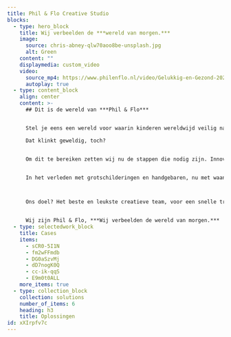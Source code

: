 ```yaml
---
title: Phil & Flo Creative Studio
blocks:
  - type: hero_block
    title: Wij verbeelden de ***wereld van morgen.***
    image:
      source: chris-abney-qlw70aoo8be-unsplash.jpg
      alt: Green
    content: ""
    displaymedia: custom_video
    video:
      source_mp4: https://www.philenflo.nl/video/Gelukkig-en-Gezond-2021-gewenst-.mp4
      autoplay: true
  - type: content_block
    align: center
    content: >-
      ## Dit is de wereld van ***Phil & Flo***


      Stel je eens een wereld voor waarin kinderen wereldwijd veilig naar school kunnen, we ernstige ziektes onder controle hebben en waarin we schone lucht ademen.

      Dat klinkt geweldig, toch? 


      Om dit te bereiken zetten wij nu de stappen die nodig zijn. Innovatieve Technologie, zorg, duurzame energie, onderwijs, goede doelen en fair food zijn in onze ogen de sectoren die het verschil gaan maken. Zeker met onze creativiteit en het meest krachtige communicatiemiddel dat onze voorouders al gebruikten: visualisatie. \


      In het verleden met grotschilderingen en handgebaren, nu met waanzinnige 3D animaties, Virtual Reality en interactieve video’s.



      Ons doel? Het beste en leukste creatieve team, voor een snelle transitie naar deze mooie toekomst.


      Wij zijn Phil & Flo, ***Wij verbeelden de wereld van morgen.***
  - type: selectedwork_block
    title: Cases
    items:
      - sCR0-5I1N
      - fm2wFFmdb
      - DG0aSzvMj
      - dD7nogK0Q
      - cc-ik-qqS
      - E9m0t0ALL
    more_items: true
  - type: collection_block
    collection: solutions
    number_of_items: 6
    heading: h3
    title: Oplossingen
id: xXIrpfv7c
---
```

